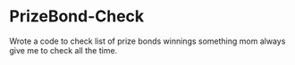 # PrizeBond-Check
Wrote a code to check list of prize bonds winnings something mom always give me to check all the time.

